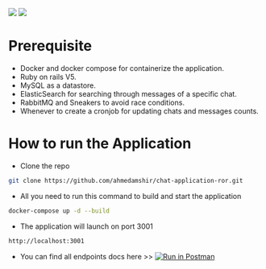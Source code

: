 [![](https://img.shields.io/badge/Chat_System-red?style=for-the-badge)](https://docs.rs/crate/redant/latest)
[![](https://img.shields.io/badge/Api-yellow?style=for-the-badge)](https://docs.rs/crate/redant/latest)

# Prerequisite

- Docker and docker compose for containerize the application.
- Ruby on rails V5.
- MySQL as a datastore.
- ElasticSearch for searching through messages of a specific chat.
- RabbitMQ and Sneakers to avoid race conditions.
- Whenever to create a cronjob for updating chats and messages counts.

# How to run the Application
- Clone the repo
``` sh
git clone https://github.com/ahmedamshir/chat-application-ror.git
```
- All you need to run this command to build and start the application
``` sh
docker-compose up -d --build
```
- The application will launch on port 3001
``` sh
http://localhost:3001
```
- You can find all endpoints docs here >>
[![Run in Postman](https://run.pstmn.io/button.svg)](https://documenter.getpostman.com/view/19109979/2s7YYpfRHq#intro)